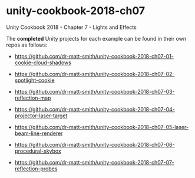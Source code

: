 # unity-cookbook-2018-ch07
Unity Cookbook 2018 - Chapter 7 - Lights and Effects

The **completed** Unity projects for each example can be found in their own repos as follows:

- https://github.com/dr-matt-smith/unity-cookbook-2018-ch07-01-cookie-cloud-shadows

- https://github.com/dr-matt-smith/unity-cookbook-2018-ch07-02-spotlight-cookie

- https://github.com/dr-matt-smith/unity-cookbook-2018-ch07-03-reflection-map

- https://github.com/dr-matt-smith/unity-cookbook-2018-ch07-04-projector-laser-target

- https://github.com/dr-matt-smith/unity-cookbook-2018-ch07-05-laser-beam-line-renderer

- https://github.com/dr-matt-smith/unity-cookbook-2018-ch07-06-procedural-skybox

- https://github.com/dr-matt-smith/unity-cookbook-2018-ch07-07-reflection-probes
